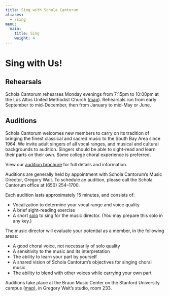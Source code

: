 ```yaml
---
title: Sing with Schola Cantorum
aliases:
  - /sing
menu:
  main:
    title: Sing
    weight: 4
---
```


# Sing with Us!

## Rehearsals

Schola Cantorum rehearses Monday evenings from 7:15pm to 10:00pm at the Los
Altos United Methodist Church
([map](https://www.google.com/maps/place/Los+Altos+United+Methodist+Church/@37.3604399,-122.1163995,14z/data=!4m13!1m7!3m6!1s0x808fb13b09db205b:0x3cb6a0075024dc76!2s655+Magdalena+Ave,+Los+Altos,+CA+94024!3b1!8m2!3d37.3604399!4d-122.09889!3m4!1s0x808fb13baf46a387:0xcfbef6958c3a62d!8m2!3d37.3604399!4d-122.09889)).
Rehearsals run from early September to mid-December, then from January to
mid-May or June.

## Auditions

Schola Cantorum welcomes new members to carry on its tradition of bringing the
finest classical and sacred music to the South Bay Area since 1964. We invite
adult singers of all vocal ranges, and musical and cultural backgrounds to
audition. Singers should be able to sight-read and learn their parts on their
own. Some college choral experience is preferred.

View our [audition brochure](/membership/audition.pdf) for full details and information.

Auditions are generally held by appointment with Schola Cantorum’s Music
Director, Gregory Wait. To schedule an audition, please call the Schola Cantorum
office at (650) 254–1700.

Each audition lasts approximately 15 minutes, and consists of:

* Vocalization to determine your vocal range and voice quality
* A brief sight-reading exercise
* A short [solo](/membership/audition-solo.pdf) to sing for the music director.  (You may
  prepare this solo in any key.)

The music director will evaluate your potential as a member, in the following
areas:

* A good choral voice, not necessarily of solo quality
* A sensitivity to the music and its interpretation
* The ability to learn your part by yourself
* A shared vision of Schola Cantorum’s objectives for singing choral music
* The ability to blend with other voices while carrying your own part

Auditions take place at the Braun Music Center on the Stanford University campus
([map](https://www.google.com/maps/place/Braun+Music+Center,+541+Lasuen+Mall,+Stanford,+CA+94305/@37.4237583,-122.2043147,13z/data=!4m5!3m4!1s0x808fbad41afe6805:0x4b2cbf40c2b47058!8m2!3d37.4237583!4d-122.1692958)),
in Gregory Wait’s studio, room 233.
